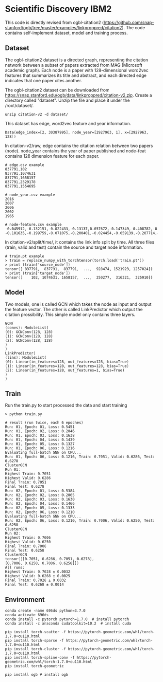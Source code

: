 # Scientific Discovery IBM2

This code is directly revised from ogbl-citation2 (https://github.com/snap-stanford/ogb/tree/master/examples/linkproppred/citation2). The code contains self-implement dataset, model and training process. 

## Dataset 

The ogbl-citation2 dataset is a directed graph, representing the citation network between a subset of papers extracted from MAG (Microsoft academic graph). Each node is a paper with 128-dimensional word2vec features that summarizes its title and abstract, and each directed edge indicates that one paper cites another. 

The ogbl-citation2 dataset can be downloaded from https://snap.stanford.edu/ogb/data/linkproppred/citation-v2.zip. Create a directory called "dataset". Unzip the file and place it under the /root/dataset/.
```
unzip citation-v2 -d dataset/
```

This dataset has edge, word2vec feature and year information.
```
Data(edge_index=[2, 30387995], node_year=[2927963, 1], x=[2927963, 128])
```

In citation-v2/raw, edge contains the citation relation between two papers (node). node_year contains the year of paper published and node-feat contains 128 dimension feature for each paper. 

```
# edge.csv example
837791,102
837791,1074631
837791,1658157
837791,2329178
837791,1554695

# node_year.csv example
2016
2007
2006
2002
1965

# node-feature.csv example
-0.045912,-0.132151,-0.022433,-0.13137,0.057672,-0.147349,-0.408782,-0.414552,-0.018326,0.067803,-0.029306,-0.542141,0.171399,-0.002242,-0.206907,0.136606,0.115729,0.404645,0.248616,-0.402928,-0.426349,0.024573,-0.604244,0.030784,-0.157873,0.524152,0.088978,-0.393639,-0.217939,-0.02862,-0.281972,-0.19765,0.086159,0.24011,-0.007625,-0.456285,-0.035679,-0.084924,0.091357,0.165819,0.049626,0.22321,0.283971,0.0361,0.003167,0.160154,0.453907,-0.037929,0.15934,0.075829,0.378658,0.380412,-0.116446,-0.302145,-0.106171,-0.073962,0.058908,-0.277093,-0.010072,0.02238,0.128161,-0.205119,0.102597,0.136588,0.201596,0.049774,-0.116455,0.052415,0.457149,-0.206778,-0.144889,0.061341,0.278827,-0.601361,0.102009,-0.273232,0.077394,0.007043,0.056838,0.159462,-0.022802,0.038153,0.422473,-0.419031,0.107145,0.227556,-0.199461,0.309355,0.84225,0.07739,0.348814,0.030977,0.242354,-0.177634,-0.092405,0.111238,-0.194379,0.07722,0.137518,-0.016501,-0.314134,0.797215,-0.249063,-0.187401,0.108624,0.194635,0.100227,0.127072,-0.04794,0.081264,-0.430801,-0.105431,-0.036654,0.160742,0.382117,0.080911,0.218304,0.041631,0.164972,-0.302996,-0.18883,-0.229541,0.115671,-0.239832,0.037566,-0.010129,0.011574,-0.401273
-0.101635,-0.199759,-0.071075,-0.200401,-0.024454,-0.059139,-0.207714,-0.276148,-0.122317,0.186963,-0.125493,-0.469269,0.075597,0.178241,-0.280112,-0.009582,0.14324,0.172974,0.214746,-0.454254,-0.431507,0.111782,-0.40951,0.015444,0.12723,0.511373,0.010537,-0.393149,-0.291198,0.013478,-0.227882,-0.33149,0.110768,0.155638,0.187104,-0.45447,-0.069795,0.012327,0.177607,0.226875,0.083095,0.199383,0.301913,0.086732,0.014111,0.299076,0.405646,0.087978,0.394384,0.337433,0.45761,0.316297,-0.159394,-0.309778,-0.025395,0.094475,-0.070276,0.021594,0.143423,-0.208096,0.349111,-0.200469,-0.116833,0.103009,0.256844,0.013612,-0.178708,-0.005631,0.464597,-0.167193,-0.167153,-0.001948,0.372564,-0.524499,-0.085119,-0.309263,-0.030215,0.020988,-0.134438,0.183071,-0.036979,0.051214,0.599335,-0.504123,-0.052932,0.224722,-0.122018,0.27477,0.928362,0.107967,0.434697,-0.214554,0.135348,-0.291281,-0.087283,0.25202,-0.224141,-0.016279,0.099986,-0.12937,-0.399735,0.904225,-0.157795,0.027236,0.046097,-0.01698,-0.021966,0.097468,-0.214259,-0.043609,-0.536244,-0.126465,0.032069,0.216483,0.223119,0.377865,0.386312,0.194793,0.212084,-0.306509,-0.080057,-0.357702,0.104477,-0.159406,-0.106419,-0.109911,0.113,-0.325842
```

In citation-v2/split/time/, it contains the link info split by time. All three files (train, valid and test) contain the source and target node information. 
```
# train.pt example
> train = replace_numpy_with_torchtensor(torch.load('train.pt'))
> print (train['source_node'])
tensor([ 837791,  837791,  837791,  ...,  928474, 1521923, 1257024])
> print (train['target_node'])
tensor([    102, 1074631, 1658157,  ...,  250277,  316321,  325910])
```

## Model 

Two models, one is called GCN which takes the node as input and output the feature vector. The other is called LinkPredictor which output the citation prossibility. This simple model only contains three layers.
```
GCN(
(convs): ModuleList(
(0): GCNConv(128, 128)
(1): GCNConv(128, 128)
(2): GCNConv(128, 128)
)
)
LinkPredictor(
(lins): ModuleList(
(0): Linear(in_features=128, out_features=128, bias=True)
(1): Linear(in_features=128, out_features=128, bias=True)
(2): Linear(in_features=128, out_features=1, bias=True)
)
)
```

## Train

Run the train.py to start processed the data and start training

```
> python train.py
```

```
# result (run twice, each 6 epoches)
Run: 01, Epoch: 01, Loss: 0.5451
Run: 01, Epoch: 02, Loss: 0.2046
Run: 01, Epoch: 03, Loss: 0.1638
Run: 01, Epoch: 04, Loss: 0.1439
Run: 01, Epoch: 05, Loss: 0.1327
Run: 01, Epoch: 06, Loss: 0.1216
Evaluating full-batch GNN on CPU...
Run: 01, Epoch: 06, Loss: 0.1216, Train: 0.7051, Valid: 0.6286, Test: 0.6278
ClusterGCN
Run 01:
Highest Train: 0.7051
Highest Valid: 0.6286
Final Train: 0.7051
Final Test: 0.6278
Run: 02, Epoch: 01, Loss: 0.5384
Run: 02, Epoch: 02, Loss: 0.2065
Run: 02, Epoch: 03, Loss: 0.1630
Run: 02, Epoch: 04, Loss: 0.1466
Run: 02, Epoch: 05, Loss: 0.1333
Run: 02, Epoch: 06, Loss: 0.1210
Evaluating full-batch GNN on CPU...
Run: 02, Epoch: 06, Loss: 0.1210, Train: 0.7006, Valid: 0.6250, Test: 0.6258
ClusterGCN
Run 02:
Highest Train: 0.7006
Highest Valid: 0.6250
Final Train: 0.7006
Final Test: 0.6258
ClusterGCN
tensor([[0.7051, 0.6286, 0.7051, 0.6278],
[0.7006, 0.6250, 0.7006, 0.6258]])
All runs:
Highest Train: 0.7028 ± 0.0032
Highest Valid: 0.6268 ± 0.0025
Final Train: 0.7028 ± 0.0032
Final Test: 0.6268 ± 0.0014
```

## Environment

```
conda create -name 696ds python=3.7.0
conda activate 696ds
conda install -c pytorch pytorch=1.7.0  # install pytorch
conda install -c anaconda cudatoolkit=10.2  # install cuda

pip install torch-scatter -f https://pytorch-geometric.com/whl/torch-1.7.0+cu110.html
pip install torch-sparse -f https://pytorch-geometric.com/whl/torch-1.7.0+cu110.html
pip install torch-cluster -f https://pytorch-geometric.com/whl/torch-1.7.0+cu110.html
pip install torch-spline-conv -f https://pytorch-geometric.com/whl/torch-1.7.0+cu110.html
pip install torch-geometric

pip install ogb # install ogb
```

